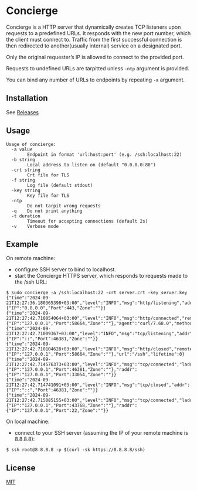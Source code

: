 # Concierge

Concierge is a HTTP server that dynamically creates TCP listeners 
upon requests to a predefined URLs. It responds with the new port number, which the client must connect to.
Traffic from the first successful connection is then redirected to another(usually internal) 
service on a designated port.

Only the original requester’s IP is allowed to connect to the provided port.

Requests to undefined URLs are tarpitted unless `-ntp` argument is provided.

You can bind any number of URLs to endpoints by repeating `-a` argument.

## Installation

See [Releases](https://github.com/jackcvr/reverssh/releases)

## Usage

```shell
Usage of concierge:
  -a value
    	Endpoint in format 'url:host:port' (e.g. /ssh:localhost:22)
  -b string
    	Local address to listen on (default "0.0.0.0:80")
  -crt string
    	Crt file for TLS
  -f string
    	Log file (default stdout)
  -key string
    	Key file for TLS
  -ntp
    	Do not tarpit wrong requests
  -q	Do not print anything
  -t duration
    	Timeout for accepting connections (default 2s)
  -v	Verbose mode
```

## Example

On remote machine:

- configure SSH server to bind to localhost.
- start the Concierge HTTPS server, which responds to requests made to the /ssh URL:

```shell
$ sudo concierge -a /ssh:localhost:22 -crt server.crt -key server.key
{"time":"2024-09-21T12:27:36.180365398+03:00","level":"INFO","msg":"http/listening","addr":{"IP":"0.0.0.0","Port":443,"Zone":""}}
{"time":"2024-09-21T12:27:42.710054064+03:00","level":"INFO","msg":"http/connected","remoteAddr":{"IP":"127.0.0.1","Port":58664,"Zone":""},"agent":"curl/7.68.0","method":"GET","url":"/ssh"}
{"time":"2024-09-21T12:27:42.71009367+03:00","level":"INFO","msg":"tcp/listening","addr":{"IP":"::","Port":46381,"Zone":""}}
{"time":"2024-09-21T12:27:42.710104628+03:00","level":"INFO","msg":"http/closed","remoteAddr":{"IP":"127.0.0.1","Port":58664,"Zone":""},"url":"/ssh","lifetime":0}
{"time":"2024-09-21T12:27:42.714576373+03:00","level":"INFO","msg":"tcp/connected","laddr":{"IP":"127.0.0.1","Port":46381,"Zone":""},"raddr":{"IP":"127.0.0.1","Port":33054,"Zone":""}}
{"time":"2024-09-21T12:27:42.714741091+03:00","level":"INFO","msg":"tcp/closed","addr":{"IP":"::","Port":46381,"Zone":""}}
{"time":"2024-09-21T12:27:42.715085155+03:00","level":"INFO","msg":"tcp/connected","laddr":{"IP":"127.0.0.1","Port":43768,"Zone":""},"raddr":{"IP":"127.0.0.1","Port":22,"Zone":""}}
```

On local machine:

- connect to your SSH server (assuming the IP of your remote machine is 8.8.8.8):

```shell
$ ssh root@8.8.8.8 -p $(curl -sk https://8.8.8.8/ssh)
```

## License

[MIT](https://spdx.org/licenses/MIT.html) 